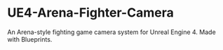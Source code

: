 # UE4-Arena-Fighter-Camera
An Arena-style fighting game camera system for Unreal Engine 4. Made with Blueprints.
